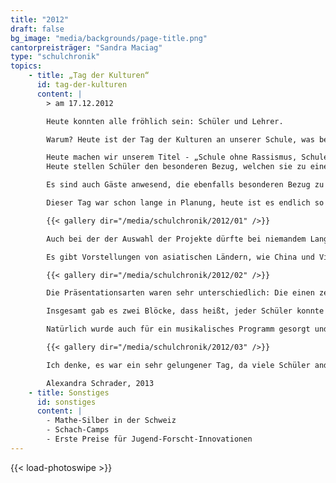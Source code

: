 ```yaml
---
title: "2012"
draft: false
bg_image: "media/backgrounds/page-title.png"
cantorpreisträger: "Sandra Maciag"
type: "schulchronik"
topics:
    - title: „Tag der Kulturen“
      id: tag-der-kulturen
      content: |
        > am 17.12.2012

        Heute konnten alle fröhlich sein: Schüler und Lehrer.

        Warum? Heute ist der Tag der Kulturen an unserer Schule, was bedeutet, dass wir alle länger schlafen können.

        Heute machen wir unserem Titel - „Schule ohne Rassismus, Schule mit Courage“ - alle Ehre:
        Heute stellen Schüler den besonderen Bezug, welchen sie zu einem Land oder einer Kultur haben, vor.

        Es sind auch Gäste anwesend, die ebenfalls besonderen Bezug zu einer Kultur haben.

        Dieser Tag war schon lange in Planung, heute ist es endlich so weit. Und damit auch niemand hungern muss, hat die ganze Schule ein Buffet zusammengestellt. Jede Klasse hat Essen zu einem bestimmten Land mitgebracht. Das Spektrum war riesig: Von amerikanischen HotDogs, Wraps und Cupcakes bis hin zu schwedischen und polnischen Leckereien.

        {{< gallery dir="/media/schulchronik/2012/01" />}}

        Auch bei der der Auswahl der Projekte dürfte bei niemandem Langeweile aufkommen.

        Es gibt Vorstellungen von asiatischen Ländern, wie China und Vietnam, eine australische Vorstellung, europäische Veranstaltungen über Spanien, Frankreich und Ungarn bis hin zu amerikanischen Vorstellungen von Ländern wie Brasilien.

        {{< gallery dir="/media/schulchronik/2012/02" />}}

        Die Präsentationsarten waren sehr unterschiedlich: Die einen zeigen Filme, die anderen kochen leckeres Essen oder machen eine Powerpoint-Präsentation. Wem eine Kultur besonders gefallen hat, der kann gleich zu der Schüleraustauschorganisation ASF gehen, die an unserer Schule zu Gast war und sich informieren.

        Insgesamt gab es zwei Blöcke, dass heißt, jeder Schüler konnte zwei Veranstaltungen besuchen.

        Natürlich wurde auch für ein musikalisches Programm gesorgt und man hatte die Möglichkeit beim japanischen Origami seine Geschicklichkeit unter Beweis zu stellen.

        {{< gallery dir="/media/schulchronik/2012/03" />}}

        Ich denke, es war ein sehr gelungener Tag, da viele Schüler andere Kulturen entdeckt haben und sich vielleicht im Nachhinein noch damit beschäftigen. Gegen 13:00 Uhr verließen alle früher als gewöhnlich und mit strahlenden Gesichtern die Schule.

        Alexandra Schrader, 2013
    - title: Sonstiges
      id: sonstiges
      content: |
        - Mathe-Silber in der Schweiz
        - Schach-Camps
        - Erste Preise für Jugend-Forscht-Innovationen
---
```

{{< load-photoswipe >}}